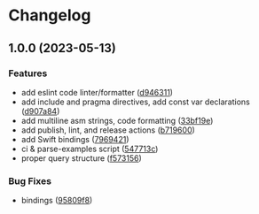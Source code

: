 # Changelog

## 1.0.0 (2023-05-13)


### Features

* add eslint code linter/formatter ([d946311](https://github.com/amaanq/tree-sitter-func/commit/d9463117d6e9a998be01e6121a8883f69048d59c))
* add include and pragma directives, add const var declarations ([d907a84](https://github.com/amaanq/tree-sitter-func/commit/d907a842af0d17e94cbc9217f63a706993884419))
* add multiline asm strings, code formatting ([33bf19e](https://github.com/amaanq/tree-sitter-func/commit/33bf19ef837590c3ea895051e9997f72f134dc09))
* add publish, lint, and release actions ([b719600](https://github.com/amaanq/tree-sitter-func/commit/b71960022c5e18663bc893863c503b6e29d5997c))
* add Swift bindings ([7969421](https://github.com/amaanq/tree-sitter-func/commit/796942150471579de3a509147d20053227550511))
* ci & parse-examples script ([547713c](https://github.com/amaanq/tree-sitter-func/commit/547713cabff69d31e1208ca544a11b025138ab7c))
* proper query structure ([f573156](https://github.com/amaanq/tree-sitter-func/commit/f573156fe25b8e4014e09ee57524cb8aedf12f7f))


### Bug Fixes

* bindings ([95809f8](https://github.com/amaanq/tree-sitter-func/commit/95809f8a656b0817e4645c6e035f368dfea44c91))
